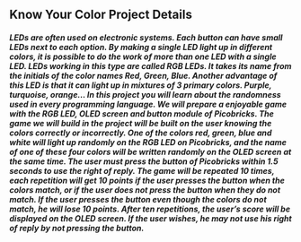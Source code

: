 ## Know Your Color Project Details
##### LEDs are often used on electronic systems. Each button can have small LEDs next to each option. By making a single LED light up in different colors, it is possible to do the work of more than one LED with a single LED. LEDs working in this type are called RGB LEDs. It takes its name from the initials of the color names Red, Green, Blue. Another advantage of this LED is that it can light up in mixtures of 3 primary colors. Purple, turquoise, orange… In this project you will learn about the randomness used in every programming language. We will prepare a enjoyable game with the RGB LED, OLED screen and button module of Picobricks. The game we will build in the project will be built on the user knowing the colors correctly or incorrectly. One of the colors red, green, blue and white will light up randomly on the RGB LED on Picobricks, and the name of one of these four colors will be written randomly on the OLED screen at the same time. The user must press the button of Picobricks within 1.5 seconds to use the right of reply. The game will be repeated 10 times, each repetition will get 10 points if the user presses the button when the colors match, or if the user does not press the button when they do not match. If the user presses the button even though the colors do not match, he will lose 10 points. After ten repetitions, the user’s score will be displayed on the OLED screen. If the user wishes, he may not use his right of reply by not pressing the button.